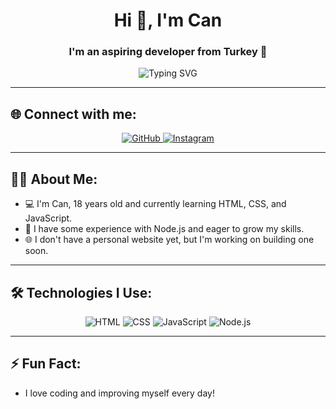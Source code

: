 <h1 align="center">Hi 👋, I'm Can</h1>
<h3 align="center">I'm an aspiring developer from Turkey 🚀</h3>

<p align="center">
  <img
    src="https://readme-typing-svg.herokuapp.com?font=Fira+Code&size=24&pause=1000&center=true&vCenter=true&width=435&lines=Learning+HTML%2C+CSS+%26+JavaScript;Exploring+Node.js;Building+my+skills"
    alt="Typing SVG"
  />
</p>

<hr />

## 🌐 Connect with me:
<p align="center">
  <a href="https://github.com/can729" target="_blank" rel="noopener noreferrer">
    <img
      src="https://img.shields.io/badge/GitHub-181717?style=for-the-badge&logo=github&logoColor=white"
      alt="GitHub"
    />
  </a>
  <a href="https://instagram.com/abdullahcann_baba" target="_blank" rel="noopener noreferrer">
    <img
      src="https://img.shields.io/badge/Instagram-E4405F?style=for-the-badge&logo=instagram&logoColor=white"
      alt="Instagram"
    />
  </a>
</p>

<hr />

## 👨‍💻 About Me:
- 💻 I'm Can, 18 years old and currently learning HTML, CSS, and JavaScript.
- 🚀 I have some experience with Node.js and eager to grow my skills.
- 🌐 I don't have a personal website yet, but I'm working on building one soon.

<hr />

## 🛠️ Technologies I Use:
<p align="center">
  <img
    src="https://img.shields.io/badge/HTML-E34F26?style=for-the-badge&logo=html5&logoColor=white"
    alt="HTML"
  />
  <img
    src="https://img.shields.io/badge/CSS-1572B6?style=for-the-badge&logo=css3&logoColor=white"
    alt="CSS"
  />
  <img
    src="https://img.shields.io/badge/JavaScript-F7DF1E?style=for-the-badge&logo=javascript&logoColor=black"
    alt="JavaScript"
  />
  <img
    src="https://img.shields.io/badge/Node.js-339933?style=for-the-badge&logo=nodedotjs&logoColor=white"
    alt="Node.js"
  />
</p>

<hr />

## ⚡ Fun Fact:
- I love coding and improving myself every day!
